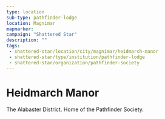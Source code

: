 ```yaml
---
type: location
sub-type: pathfinder-lodge
location: Magnimar
mapmarker: 
campaign: "Shattered Star"
description: ""
tags:
 - shattered-star/location/city/magnimar/heidmarch-manor
 - shattered-star/type/institution/pathfinder-lodge
 - shattered-star/organization/pathfinder-society
---
```

# Heidmarch Manor
The Alabaster District. Home of the Pathfinder Society.